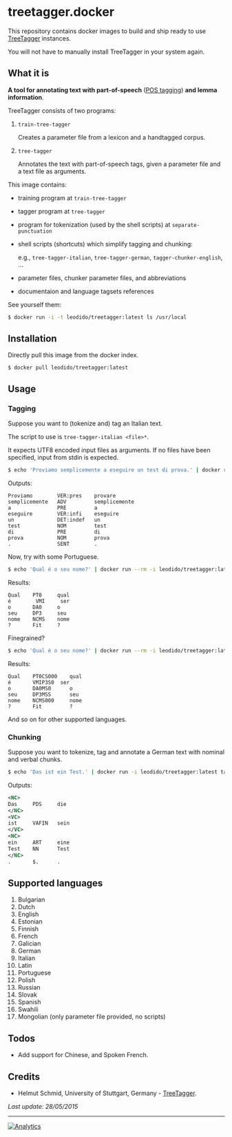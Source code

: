 treetagger.docker
=================

This repository contains docker images to build and ship ready to use [TreeTagger](http://www.cis.uni-muenchen.de/~schmid/tools/TreeTagger/) instances.

You will not have to manually install TreeTagger in your system again.

What it is
----------

**A tool for annotating text with part-of-speech** ([POS tagging](http://en.wikipedia.org/wiki/Part-of-speech_tagging)) **and lemma information**.

TreeTagger consists of two programs:

1. `train-tree-tagger`

    Creates a parameter file from a lexicon and a handtagged corpus. 
    
2. `tree-tagger` 

    Annotates the text with part-of-speech tags, given a parameter file and a text file as arguments.

This image contains:

- training program at `train-tree-tagger`

- tagger program at `tree-tagger`       

- program for tokenization (used by the shell scripts) at `separate-punctuation`

- shell scripts (shortcuts) which simplify tagging and chunking:

    e.g., `tree-tagger-italian`, `tree-tagger-german`, `tagger-chunker-english`, ...
    
- parameter files, chunker parameter files, and abbreviations

- documentaion and language tagsets references


See yourself them:

```bash
$ docker run -i -t leodido/treetagger:latest ls /usr/local
```

Installation
------------

Directly pull this image from the docker index.

```
$ docker pull leodido/treetagger:latest
```

Usage
-----

### Tagging

Suppose you want to (tokenize and) tag an Italian text.

The script to use is `tree-tagger-italian <file>*`.

It expects UTF8 encoded input files as arguments. If no files have been specified, input from stdin is expected.

```bash
$ echo 'Proviamo semplicemente a eseguire un test di prova.' | docker run --rm -i leodido/treetagger:latest tree-tagger-italian
```

Outputs:

```
Proviamo	    VER:pres	provare
semplicemente	ADV	        semplicemente
a	            PRE	        a
eseguire	    VER:infi	eseguire
un	            DET:indef	un
test	        NOM	        test
di	            PRE	        di
prova	        NOM	        prova
.	            SENT	    .
```

Now, try with some Portuguese.

```bash
$ echo 'Qual é o seu nome?' | docker run --rm -i leodido/treetagger:latest tree-tagger-portuguese
```

Results:

```
Qual	PT0	    qual
é	     VMI	 ser
o	    DA0	    o
seu	    DP3	    seu
nome	NCMS	nome
?	    Fit	    ?
```

Finegrained?

```bash
$ echo 'Qual é o seu nome?' | docker run --rm -i leodido/treetagger:latest tree-tagger-portuguese-finegrained
```

Results:

```
Qual	PT0CS000	qual
é       VMIP3S0	 ser
o	    DA0MS0	    o
seu	    DP3MSS	    seu
nome	NCMS000	    nome
?	    Fit	        ?
```

And so on for other supported languages.


### Chunking

Suppose you want to tokenize, tag and annotate a German text with nominal and verbal chunks.

```bash
$ echo 'Das ist ein Test.' | docker run -i leodido/treetagger:latest tagger-chunker-german
```

Outputs:

```xml
<NC>
Das	    PDS	    die
</NC>
<VC>
ist	    VAFIN	sein
</VC>
<NC>
ein	    ART	    eine
Test	NN	    Test
</NC>
.	    $.	    .
```

Supported languages
-------------------

1. Bulgarian
2. Dutch
3. English
4. Estonian
5. Finnish
6. French
7. Galician
8. German
9. Italian
10. Latin
11. Portuguese
12. Polish
13. Russian
14. Slovak
15. Spanish
16. Swahili
17. Mongolian (only parameter file provided, no scripts)

Todos
-----

- Add support for Chinese, and Spoken French.

Credits
-------

- Helmut Schmid, University of Stuttgart, Germany - [TreeTagger](http://www.cis.uni-muenchen.de/~schmid/tools/TreeTagger).

_Last update: 28/05/2015_

---

[![Analytics](https://ga-beacon.appspot.com/UA-49657176-1/treetagger.docker)](https://github.com/igrigorik/ga-beacon)

